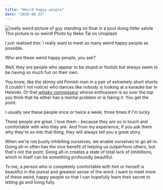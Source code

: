 ```yaml
---
title: "Weird happy people"
date: "2018-08-23"
---
```


![really weird picture of guy standing on float in a pool doing hitler salute](images/neko-tai-604234-unsplash.jpg) This picture is so weird! Photo by Neko Tai on Unsplash

I just realised this: I really want to meet as many weird happy people as possible.

Who are these weird happy people, you ask?

Well, they are people who appear to be stupid or foolish but always seem to be having so much fun on their own.

You know, like the skinny old Finnish man in a pair of extremely short shorts (I couldn't not notice) who dances like nobody is looking at a karaoke bar in Helsinki. Or that [whisky connoisseur](https://www.youtube.com/watch?v=NcdvzpR6USE) whose enthusiasm is so over the top you think that he either has a mental problem or is faking it. You get the point.

I usually see these people once or twice a week, three times if I'm lucky.

These people are great. I love them - because they are so in touch and comfortable with who they are. And from my experience, if you ask them why they're so into that thing, they will always tell you a great story.

When we're not busily inhibiting ourselves, we enable ourselves to go all-in. Going all-in often has the nice benefit of helping us outperform others, but that's not the point. Going all-in creates a state of total lack of inhibitions, which in itself can be something profoundly beautiful.

To me, a person who is completely comfortable with him or herself is beautiful in the purest and greatest sense of the word. I want to meet more of these weird, happy people so that I can hopefully learn their secret to letting go and living fully.

